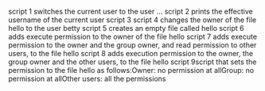 script 1  switches the current user to the user ...
script 2  prints the effective username of the current user
script 3
script 4 changes the owner of the file hello to the user betty
script 5 creates an empty file called hello
script 6 adds execute permission to the owner of the file hello
script 7  adds execute permission to the owner and the group owner, and read permission to other users, to the file hello
script 8 adds execution permission to the owner, the group owner and the other users, to the file hello
script 9script that sets the permission to the file hello as follows:Owner: no permission at allGroup: no permission at allOther users: all the permissions
